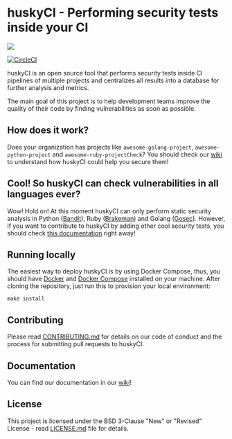 # huskyCI - Performing security tests inside your CI

<img src="https://raw.githubusercontent.com/wiki/globocom/huskyci/images/huskyCI-logo.png" align="center" height="" />
<!-- logo font: Anton -->

[![CircleCI](https://circleci.com/gh/globocom/huskyci/tree/master.svg?style=svg&circle-token=415bfb6b5aa0dfce8d2129878a66326da9533150)](https://circleci.com/gh/globocom/husky/tree/master)

huskyCI is an open source tool that performs security tests inside CI pipelines of multiple projects and centralizes all results into a database for further analysis and metrics.

The main goal of this project is to help development teams improve the quality of their code by finding vulnerabilities as soon as possible.

## How does it work?

Does your organization has projects like `awesome-golang-project`, `awesome-python-project` and `awesome-ruby-projectCheck`? You should check our [wiki](https://github.com/globocom/huskyci/wiki/How-does-huskyCI-work%3F) to understand how huskyCI could help you secure them!

## Cool! So huskyCI can check vulnerabilities in all languages ever?

Wow! Hold on! At this moment huskyCI can only perform static security analysis in Python ([Bandit][Bandit]), Ruby ([Brakeman][Brakeman]) and Golang ([Gosec][Gosec]). However, if you want to contribute to huskyCI by adding other cool security tests, you should check [this documentation](https://github.com/globocom/huskyci/wiki/how-add-new-security-tests) right away!

## Running locally

The easiest way to deploy huskyCI is by using Docker Compose, thus, you should have [Docker][Docker Install] and [Docker Compose][Docker Compose Install] installed on your machine. After cloning the repository, just run this to provision your local environment:

```
make install
```

## Contributing

Please read [CONTRIBUTING.md](CONTRIBUTING.md) for details on our code of conduct and the process for submitting pull requests to huskyCI.


## Documentation

You can find our documentation in our [wiki](https://github.com/globocom/huskyci/wiki)! 

## License

This project is licensed under the BSD 3-Clause "New" or "Revised" License - read [LICENSE.md](LICENSE.md) file for details.

[Docker Install]:  https://docs.docker.com/install/
[Docker Compose Install]: https://docs.docker.com/compose/install/
[huskyCI Client]: https://github.com/globocom/huskyci-client
[Bandit]: https://github.com/PyCQA/bandit
[Brakeman]: https://github.com/presidentbeef/brakeman
[Gosec]: https://github.com/securego/gosec
